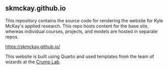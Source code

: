 ## skmckay.github.io

This repository contains the source code for rendering the website for Kyle McKay's applied research. This repo hosts content for the base site, whereas individual courses, projects, and models are hosted in separate repos.

<https://skmckay.github.io/>

This website is built using Quarto and used templates from the team of wizards at the [Crump Lab](https://github.com/CrumpLab).
